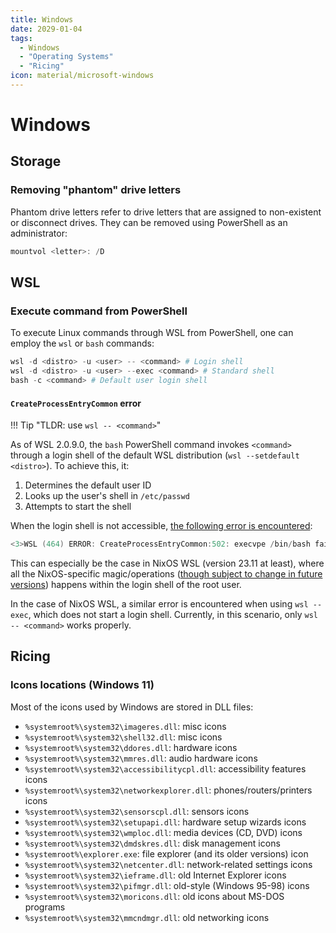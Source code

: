 ```yaml
---
title: Windows
date: 2029-01-04
tags:
  - Windows
  - "Operating Systems"
  - "Ricing"
icon: material/microsoft-windows
---
```


# Windows

## Storage

### Removing "phantom" drive letters

Phantom drive letters refer to drive letters
that are assigned to non-existent
or disconnect drives.
They can be removed using PowerShell as an administrator:

```powershell
mountvol <letter>: /D
```

## WSL

### Execute command from PowerShell

To execute Linux commands through WSL from PowerShell,
one can employ the `wsl` or `bash` commands:

```powershell
wsl -d <distro> -u <user> -- <command> # Login shell
wsl -d <distro> -u <user> --exec <command> # Standard shell
bash -c <command> # Default user login shell
```

#### `CreateProcessEntryCommon` error

!!! Tip "TLDR: use `wsl -- <command>`"

As of WSL 2.0.9.0,
the `bash` PowerShell command invokes `<command>` through a login shell
of the default WSL distribution (`wsl --setdefault <distro>`).
To achieve this, it:

1. Determines the default user ID
2. Looks up the user's shell in `/etc/passwd`
3. Attempts to start the shell

When the login shell is not accessible,
[the following error is encountered](https://askubuntu.com/questions/1458921):

```powershell
<3>WSL (464) ERROR: CreateProcessEntryCommon:502: execvpe /bin/bash failed 2
```

This can especially be the case in NixOS WSL (version 23.11 at least),
where all the NixOS-specific magic/operations
([though subject to change in future versions][NixOSWSL_login_error])
happens within the login shell of the root user.

In the case of NixOS WSL,
a similar error is encountered when using `wsl --exec`,
which does not start a login shell.
Currently,
in this scenario, only `wsl -- <command>` works properly.

[NixOSWSL_login_error]: https://github.com/nix-community/NixOS-WSL/issues/284

## Ricing

### Icons locations (Windows 11)

Most of the icons used by Windows are stored in DLL files:

- `%systemroot%\system32\imageres.dll`: misc icons
- `%systemroot%\system32\shell32.dll`: misc icons
- `%systemroot%\system32\ddores.dll`: hardware icons
- `%systemroot%\system32\mmres.dll`: audio hardware icons
- `%systemroot%\system32\accessibilitycpl.dll`: accessibility features icons
- `%systemroot%\system32\networkexplorer.dll`: phones/routers/printers icons
- `%systemroot%\system32\sensorscpl.dll`: sensors icons
- `%systemroot%\system32\setupapi.dll`: hardware setup wizards icons
- `%systemroot%\system32\wmploc.dll`: media devices (CD, DVD) icons
- `%systemroot%\system32\dmdskres.dll`: disk management icons
- `%systemroot%\explorer.exe`: file explorer (and its older versions) icon
- `%systemroot%\system32\netcenter.dll`: network-related settings icons
- `%systemroot%\system32\ieframe.dll`: old Internet Explorer icons
- `%systemroot%\system32\pifmgr.dll`: old-style (Windows 95-98) icons
- `%systemroot%\system32\moricons.dll`: old icons about MS-DOS programs
- `%systemroot%\system32\mmcndmgr.dll`: old networking icons

